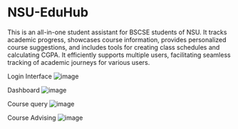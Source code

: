 # NSU-EduHub
This is an all-in-one student assistant for BSCSE students of NSU. It tracks academic progress, showcases course information, provides personalized course suggestions, and includes tools for creating class schedules and calculating CGPA. It efficiently supports multiple users, facilitating seamless tracking of academic journeys for various users.

Login Interface
![image](https://github.com/KabirBD/NSU-EduHub/assets/70894887/f9108f89-ca03-4931-ae2d-8c547a001b46)

Dashboard
![image](https://github.com/KabirBD/NSU-EduHub/assets/70894887/4ad78ff6-5ef6-40b3-b338-ef600a4d6ff9)

Course query
![image](https://github.com/KabirBD/NSU-EduHub/assets/70894887/da0ac450-d5d6-4009-bd25-e2bc84e9f7cb)

Course Advising
![image](https://github.com/KabirBD/NSU-EduHub/assets/70894887/c606ed17-e0d0-45e3-840f-d08b5e2409d1)
